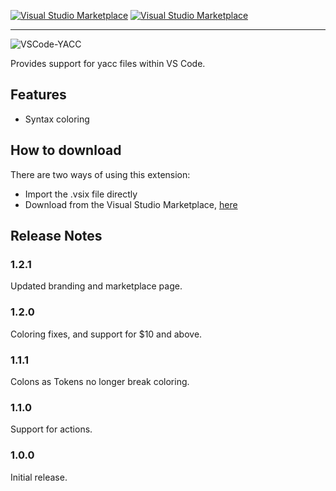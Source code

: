 [![Visual Studio Marketplace](https://img.shields.io/vscode-marketplace/v/carlubian.yacc.svg)](https://marketplace.visualstudio.com/items?itemName=carlubian.yacc)
[![Visual Studio Marketplace](https://img.shields.io/vscode-marketplace/d/carlubian.yacc.svg)](https://marketplace.visualstudio.com/items?itemName=carlubian.yacc)
<hr/>

![VSCode-YACC](https://carlubian.azurewebsites.net/images/YACC.png?maxAge=2592000 "VSCode-YYLEX")

Provides support for yacc files within VS Code.

## Features

* Syntax coloring

## How to download

There are two ways of using this extension:

* Import the .vsix file directly
* Download from the Visual Studio Marketplace, [here](https://marketplace.visualstudio.com/items?itemName=carlubian.yacc)

## Release Notes

### 1.2.1
Updated branding and marketplace page.

### 1.2.0
Coloring fixes, and support for $10 and above.

### 1.1.1
Colons as Tokens no longer break coloring.

### 1.1.0
Support for actions.

### 1.0.0
Initial release.